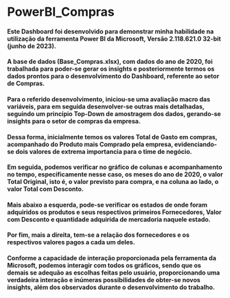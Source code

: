 # PowerBI_Compras

#### Este Dashboard foi desenvolvido para demonstrar minha habilidade na utilização da ferramenta Power BI da Microsoft, Versão 2.118.621.0 32-bit (junho de 2023).

#### A base de dados (Base_Compras.xlsx), com dados do ano de 2020, foi trabalhada para poder-se gerar os insights e posteriormente termos os dados prontos para o desenvolvimento do Dashboard, referente ao setor de Compras.

#### Para o referido desenvolvimento, iniciou-se uma avaliação macro das variáveis, para em seguida desenvolver-se outras mais detalhadas, seguindo um princípio Top-Down de amostragem dos dados, gerando-se insights para o setor de compras da empresa.

#### Dessa forma, inicialmente temos os valores Total de Gasto em compras, acompanhado do Produto mais Comprado pela empresa, evidenciando-se dois valores de extrema importancia para o time de negócio. 

#### Em seguida, podemos verificar no gráfico de colunas e acompanhamento no tempo, especificamente nesse caso, os meses do ano de 2020, o valor Total Original, isto é, o valor previsto para compra, e na coluna ao lado, o valor Total com Desconto.

#### Mais abaixo a esquerda, pode-se verificar os estados de onde foram adquiridos os produtos e seus respectivos primeiros Fornecedores, Valor com Desconto e quantidade adquirida de mercadoria naquele estado.

#### Por fim, mais a direita, tem-se a relação dos fornecedores e os respectivos valores pagos a cada um deles.

#### Conforme a capacidade de interação proporcionada pela ferramenta da Microsoft, podemos interagir com todos os gráficos, sendo que os demais se adequão as escolhas feitas pelo usuário, proporcionando uma verdadeira interação e inúmeras possibilidades de obter-se novos insights, além dos observados durante o desenvolvimento do trabalho.
